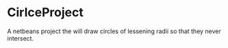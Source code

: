 # CirlceProject

A netbeans project the will draw circles of lessening radii so that they never intersect.